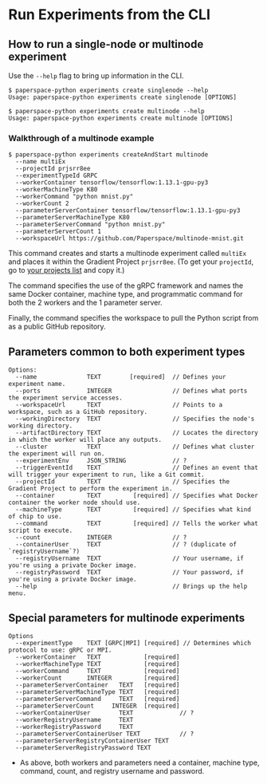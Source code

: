 # Run Experiments from the CLI

## How to run a single-node or multinode experiment

Use the `--help` flag to bring up information in the CLI.
```
$ paperspace-python experiments create singlenode --help
Usage: paperspace-python experiments create singlenode [OPTIONS]

$ paperspace-python experiments create multinode --help
Usage: paperspace-python experiments create multinode [OPTIONS]
```

### Walkthrough of a multinode example

```
$ paperspace-python experiments createAndStart multinode
  --name multiEx
  --projectId prjsrr8ee
  --experimentTypeId GRPC
  --workerContainer tensorflow/tensorflow:1.13.1-gpu-py3
  --workerMachineType K80
  --workerCommand "python mnist.py"
  --workerCount 2
  --parameterServerContainer tensorflow/tensorflow:1.13.1-gpu-py3
  --parameterServerMachineType K80
  --parameterServerCommand "python mnist.py"
  --parameterServerCount 1
  --workspaceUrl https://github.com/Paperspace/multinode-mnist.git
```

This command creates and starts a multinode experiment called `multiEx` and places it within the Gradient Project `prjsrr8ee`. (To get your `projectId`, go to [your projects list](https://www.paperspace.com/console/projects) and copy it.)

The command specifies the use of the gRPC framework and names the same Docker container, machine type, and programmatic command for both the 2 workers and the 1 parameter server.

Finally, the command specifies the workspace to pull the Python script from as a public GitHub repository.

## Parameters common to both experiment types
```
Options:
  --name              TEXT        [required]  // Defines your experiment name.
  --ports             INTEGER                 // Defines what ports the experiment service accesses.
  --workspaceUrl      TEXT                    // Points to a workspace, such as a GitHub repository.
  --workingDirectory  TEXT                    // Specifies the node's working directory.
  --artifactDirectory TEXT                    // Locates the directory in which the worker will place any outputs.
  --cluster           TEXT                    // Defines what cluster the experiment will run on.
  --experimentEnv     JSON_STRING             // ?
  --triggerEventId    TEXT                    // Defines an event that will trigger your experiment to run, like a Git commit.
  --projectId         TEXT                    // Specifies the Gradient Project to perform the experiment in.
  --container         TEXT         [required] // Specifies what Docker container the worker node should use.
  --machineType       TEXT         [required] // Specifies what kind of chip to use.
  --command           TEXT         [required] // Tells the worker what script to execute.
  --count             INTEGER                 // ?
  --containerUser     TEXT                    // ? (duplicate of `registryUsername`?)
  --registryUsername  TEXT                    // Your username, if you're using a private Docker image.
  --registryPassword  TEXT                    // Your password, if you're using a private Docker image.
  --help                                      // Brings up the help menu.
```

## Special parameters for multinode experiments

```
Options
  --experimentType    TEXT [GRPC|MPI] [required] // Determines which protocol to use: gRPC or MPI.
  --workerContainer   TEXT            [required]
  --workerMachineType TEXT            [required]
  --workerCommand     TEXT            [required]
  --workerCount       INTEGER         [required]
  --parameterServerContainer   TEXT   [required]
  --parameterServerMachineType TEXT   [required]
  --parameterServerCommand     TEXT   [required]
  --parameterServerCount     INTEGER  [required]
  --workerContainerUser        TEXT             // ?
  --workerRegistryUsername     TEXT
  --workerRegistryPassword     TEXT
  --parameterServerContainerUser TEXT           // ?
  --parameterServerRegistryContainerUser TEXT
  --parameterServerRegistryPassword TEXT
```

* As above, both workers and parameters need a container, machine type, command, count, and registry username and password.
